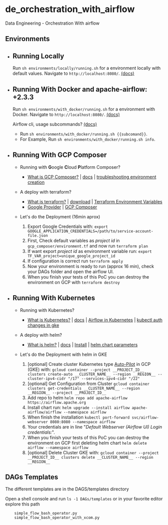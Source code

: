 # de_orchestration_with_airflow
Data Engineering - Orchestration With airflow

## Environments

* ## Running Locally

    Run `sh environments/locally/running.sh` for a environment locally with default values. Navigate to `http://localhost:8080/`. [(docs)](https://airflow.apache.org/docs/apache-airflow/stable/start/local.html)

* ## Running With Docker and apache-airflow: +2.3.3

    Run `sh environments/with_docker/running.sh` for a environment with Docker. Navigate to `http://localhost:8080/`. [(docs)](https://airflow.apache.org/docs/apache-airflow/stable/start/docker.html)

    Airflow cli, usage subcommands? [(docs)](https://airflow.apache.org/docs/apache-airflow/stable/usage-cli.html)

    * Run `sh environments/with_docker/running.sh {{subcomand}}`.
    * For Example, Run `sh environments/with_docker/running.sh info`.

* ## Running With GCP Composer 

    <!-- Run `sh environments/gcp_composer/running.sh`  -->
    * Running with **G**oogle **C**loud **P**latform Composer?
        * [What is GCP Composer?](https://cloud.google.com/composer) | [docs](https://cloud.google.com/composer/docs) | [troubleshooting environment creation](https://cloud.google.com/composer/docs/troubleshooting-environment-creation)

    * A deploy with terraform? 
        * [What is terraform?](https://www.terraform.io/docs) | [download](https://www.terraform.io/downloads) | [Terraform Environment Variables](https://www.terraform.io/cli/config/environment-variables)
        * [Google Provider](https://registry.terraform.io/providers/hashicorp/google/latest/docs/) | [GCP Composer](https://registry.terraform.io/providers/hashicorp/google/latest/docs/resources/composer_environment)

    * Let's do the Deployment (16min aprox)
        1. Export Google Credentials with: `export GOOGLE_APPLICATION_CREDENTIALS=/path/to/service-account-file.json`
        2. First, Check default variables as *project id* in `gcp_composer/environment.tf` and now run `terraform plan`
        3. If want export *project id* as environment variable run: `export TF_VAR_project=unique_google_project_id`
        4. If configuration is correct run `terraform apply`
        5. Now your environment is ready to run (approx 16 min), check your DAGs folder and open the airflow UI.
        6. When you finish your tests of this PoC you can destroy the environment on GCP with `terraform destroy`
    

* ## Running With Kubernetes

    * Running with Kubernetes?
        * [What is Kubernetes?](https://kubernetes.io/) | [docs](https://kubernetes.io/docs/home/) | [Airflow in Kubernetes](https://airflow.apache.org/docs/apache-airflow/stable/kubernetes.html) | [kubectl auth changes in gke](https://cloud.google.com/blog/products/containers-kubernetes/kubectl-auth-changes-in-gke)

    * A deploy with helm? 
        * [What is helm?](https://helm.sh/) | [docs](https://helm.sh/docs/) | [Install](https://helm.sh/docs/intro/install/) | [helm chart parameters](https://airflow.apache.org/docs/helm-chart/stable/parameters-ref.html)

    * Let's do the Deployment with helm in GKE
        1. [optional] Create cluster Kubernetes type [Auto-Pilot](https://cloud.google.com/kubernetes-engine/docs/concepts/autopilot-overview) in GCP (GKE) with: `gcloud container --project __PROJECT_ID__ clusters create-auto __CLUSTER_NAME__ --region __REGION__ --cluster-ipv4-cidr "/17" --services-ipv4-cidr "/22"`
        2. [optional] Get Configuration from Cluster `gcloud container clusters get-credentials __CLUSTER_NAME__ --region __REGION__ --project __PROJECT_ID__`
        3. Add repo to helm `helm repo add apache-airflow https://airflow.apache.org`
        4. Install chart run: `helm upgrade --install airflow apache-airflow/airflow --namespace airflow`
        5. When finish the installation `kubectl port-forward svc/airflow-webserver 8080:8080 --namespace airflow`
        6. Your credentials are in line "_Default Webserver (Airflow UI) Login credentials:_".
        7. When you finish your tests of this PoC you can destroy the environment on GCP first deleting helm chart `helm delete airflow --namespace airflow`
        8. [optional] Delete Cluster GKE with: `gcloud container --project __PROJECT_ID__ clusters delete __CLUSTER_NAME__ --region __REGION__`

## DAGs Templates

The different templates are in the DAGS/templates directory

Open a shell console and run `ls -1 DAGs/templates` or in your favorite editor explore this path

~~~~ DAGs/templates
    simple_flow_bash_operator.py
    simple_flow_bash_operator_with_xcom.py
~~~~